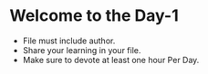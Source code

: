 # Welcome to the Day-1 

* File must include author. 
* Share your learning in your file.
* Make sure to devote at least one hour Per Day.